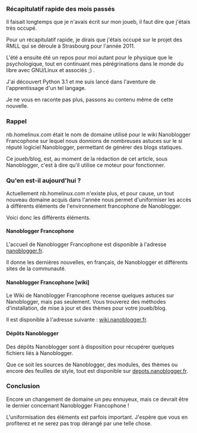### Récapitulatif rapide des mois passés

Il faisait longtemps que je n'avais écrit sur mon joueb, il faut dire que j'étais très occupé.

Pour un récapitulatif rapide, je dirais que j'étais occupé sur le projet des RMLL qui se déroule à Strasbourg pour l'année 2011.

L'été a ensuite été un repos pour moi autant pour le physique que le psychologique, tout en continuant mes pérégrinations dans le monde du libre avec GNU/Linux et associés ;) .

J'ai découvert Python 3.1 et me suis lancé dans l'aventure de l'apprentissage d'un tel langage.

Je ne vous en raconte pas plus, passons au contenu même de cette nouvelle.

### Rappel

nb.homelinux.com était le nom de domaine utilisé pour le wiki Nanoblogger Francophone sur lequel nous donnions de nombreuses astuces sur le si réputé logiciel Nanoblogger, permettant de générer des blogs statiques.

Ce joueb/blog, est, au moment de la rédaction de cet article, sous Nanoblogger, c'est à dire qu'il utilise ce moteur pour fonctionner.

### Qu'en est-il aujourd'hui ?

Actuellement nb.homelinux.com n'existe plus, et pour cause, un tout nouveau domaine acquis dans l'année nous permet d'uniformiser les accès à différents éléments de l'environnement francophone de Nanoblogger.

Voici donc les différents éléments.

#### Nanoblogger Francophone

L'accueil de Nanoblogger Francophone est disponible à l'adresse [nanoblogger.fr](http://nanoblogger.fr "Site non-officiel de la communauté Francophone de Nanoblogger").

Il donne les dernières nouvelles, en français, de Nanoblogger et différents sites de la communauté.

#### Nanoblogger Francophone [wiki]

Le Wiki de Nanoblogger Francophone recense quelques astuces sur Nanoblogger, mais pas seulement. Vous trouverez des méthodes d'installation, de mise à jour et des thèmes pour votre joueb/blog.

Il est disponible à l'adresse suivante : [wiki.nanoblogger.fr](http://wiki.nanoblogger.fr "Consulter le wiki de Nanoblogger Francophone").

#### Dépôts Nanoblogger

Des dépôts Nanoblogger sont à disposition pour récupérer quelques fichiers liés à Nanoblogger.

Que ce soit les sources de Nanoblogger, des modules, des thèmes ou encore des feuilles de style, tout est disponible sur [depots.nanoblogger.fr](http://depots.nanoblogger.fr "Visiter les dépôts de Nanoblogger Francophone").

### Conclusion

Encore un changement de domaine un peu ennuyeux, mais ce devrait être le dernier concernant Nanoblogger Francophone !

L'uniformisation des éléments est parfois important. J'espère que vous en profiterez et ne serez pas trop dérangé par une telle chose.

